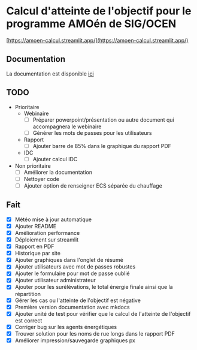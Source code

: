 # Calcul d'atteinte de l'objectif pour le programme AMOén de SIG/OCEN

[https://amoen-calcul.streamlit.app/](https://amoen-calcul.streamlit.app/)

## Documentation

La documentation est disponible [ici](https://denisiglesiasgarcia.github.io/amoen_calcul_objectif_dashboard/)

## TODO

- Prioritaire
  - Webinaire
    - [ ] Préparer powerpoint/présentation ou autre document qui accompagnera le webinaire
    - [ ] Générer les mots de passes pour les utilisateurs
  - Rapport
    - [ ] Ajouter barre de 85% dans le graphique du rapport PDF
  - IDC
    - [ ] Ajouter calcul IDC

- Non prioritaire
  - [ ] Améliorer la documentation
  - [ ] Nettoyer code
  - [ ] Ajouter option de renseigner ECS séparée du chauffage

## Fait

- [x] Météo mise à jour automatique
- [x] Ajouter README
- [x] Amélioration performance
- [x] Déploiement sur streamlit
- [x] Rapport en PDF
- [x] Historique par site
- [x] Ajouter graphiques dans l'onglet de résumé
- [x] Ajouter utilisateurs avec mot de passes robustes
- [x] Ajouter le formulaire pour mot de passe oublié
- [X] Ajouter utilisateur administrateur
- [X] Ajouter pour les surélévations, le total énergie finale ainsi que la répartition
- [X] Gérer les cas ou l'atteinte de l'objectif est négative
- [X] Première version documentation avec mkdocs
- [x] Ajouter unité de test pour vérifier que le calcul de l'atteinte de l'objectif est correct
- [X] Corriger bug sur les agents énergétiques
- [X] Trouver solution pour les noms de rue longs dans le rapport PDF
- [x] Améliorer impression/sauvegarde graphiques px

